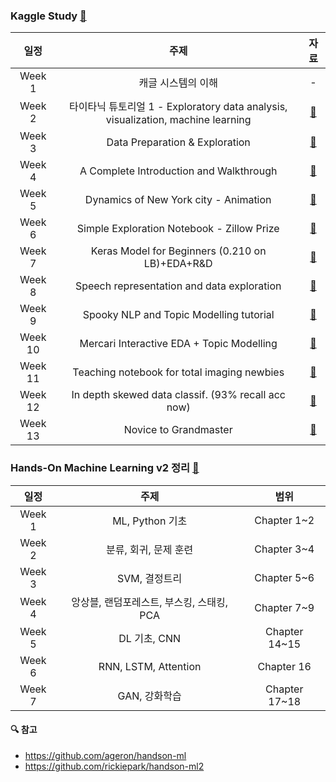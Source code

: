 ### Kaggle Study [🔗](https://github.com/Si-jeong/AI-Study/tree/main/kaggle_study)

|  일정   |                                       주제                                       |                                         자료                                          |
| :-----: | :------------------------------------------------------------------------------: | :-----------------------------------------------------------------------------------: |
| Week 1  |                                캐글 시스템의 이해                                |                                           -                                           |
| Week 2  | 타이타닉 튜토리얼 1 - Exploratory data analysis, visualization, machine learning |                [📄](https://kaggle-kr.tistory.com/17?category=868316)                 |
| Week 3  |                          Data Preparation & Exploration                          |        [📄](https://www.kaggle.com/bertcarremans/data-preparation-exploration)        |
| Week 4  |                     A Complete Introduction and Walkthrough                      |   [📄](https://www.kaggle.com/willkoehrsen/a-complete-introduction-and-walkthrough)   |
| Week 5  |                      Dynamics of New York city - Animation                       |      [📄](https://www.kaggle.com/drgilermo/dynamics-of-new-york-city-animation)       |
| Week 6  |                    Simple Exploration Notebook - Zillow Prize                    | [📄](https://www.kaggle.com/sudalairajkumar/simple-exploration-notebook-zillow-prize) |
| Week 7  |                 Keras Model for Beginners (0.210 on LB)+EDA+R&D                  |  [📄](https://www.kaggle.com/devm2024/keras-model-for-beginners-0-210-on-lb-eda-r-d)  |
| Week 8  |                    Speech representation and data exploration                    |  [📄](https://www.kaggle.com/davids1992/speech-representation-and-data-exploration)   |
| Week 9  |                     Spooky NLP and Topic Modelling tutorial                      |    [📄](https://www.kaggle.com/thykhuely/mercari-interactive-eda-topic-modelling)     |
| Week 10 |                    Mercari Interactive EDA + Topic Modelling                     |  [📄](https://www.kaggle.com/stkbailey/teaching-notebook-for-total-imaging-newbies)   |
| Week 11 |                   Teaching notebook for total imaging newbies                    | [📄](https://www.kaggle.com/joparga3/in-depth-skewed-data-classif-93-recall-acc-now)  |
| Week 12 |                In depth skewed data classif. (93% recall acc now)                | [📄](https://www.kaggle.com/joparga3/in-depth-skewed-data-classif-93-recall-acc-now)  |
| Week 13 |                              Novice to Grandmaster                               |               [📄](https://www.kaggle.com/ash316/novice-to-grandmaster)               |

### Hands-On Machine Learning v2 정리 [🔗](https://github.com/Si-jeong/AI-Study/tree/main/handson-ml)

|  일정  |                   주제                    |     범위      |
| :----: | :---------------------------------------: | :-----------: |
| Week 1 |              ML, Python 기초              |  Chapter 1~2  |
| Week 2 |           분류, 회귀, 문제 훈련           |  Chapter 3~4  |
| Week 3 |               SVM, 결정트리               |  Chapter 5~6  |
| Week 4 | 앙상블, 랜덤포레스트, 부스킹, 스태킹, PCA |  Chapter 7~9  |
| Week 5 |               DL 기초, CNN                | Chapter 14~15 |
| Week 6 |           RNN, LSTM, Attention            |  Chapter 16   |
| Week 7 |               GAN, 강화학습               | Chapter 17~18 |

#### 🔍 참고

- https://github.com/ageron/handson-ml
- https://github.com/rickiepark/handson-ml2
